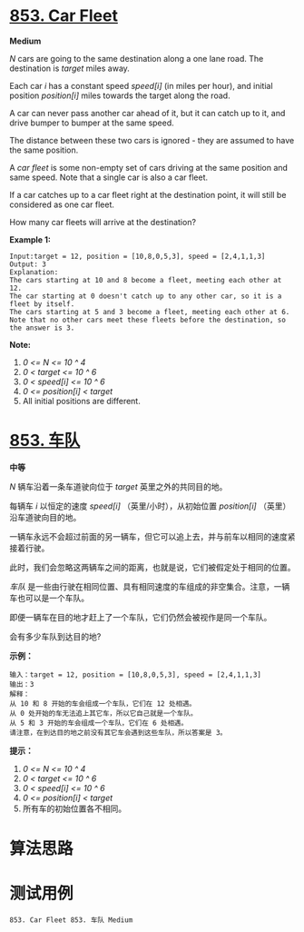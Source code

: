 # [853. Car Fleet][enTitle]

**Medium**

 *N*  cars are going to the same destination along a one lane road. The destination is  *target*  miles away.

Each car  *i*  has a constant speed  *speed[i]*  (in miles per hour), and initial position  *position[i]*  miles towards the target along the road.

A car can never pass another car ahead of it, but it can catch up to it, and drive bumper to bumper at the same speed.

The distance between these two cars is ignored - they are assumed to have the same position.

A  *car fleet*  is some non-empty set of cars driving at the same position and same speed. Note that a single car is also a car fleet.

If a car catches up to a car fleet right at the destination point, it will still be considered as one car fleet.

 How many car fleets will arrive at the destination?



**Example 1:** 

```
Input:target = 12, position = [10,8,0,5,3], speed = [2,4,1,1,3]
Output: 3
Explanation:
The cars starting at 10 and 8 become a fleet, meeting each other at 12.
The car starting at 0 doesn't catch up to any other car, so it is a fleet by itself.
The cars starting at 5 and 3 become a fleet, meeting each other at 6.
Note that no other cars meet these fleets before the destination, so the answer is 3.
```

 **Note:** 

1.  *0 <= N <= 10 ^ 4*  
2.  *0 < target <= 10 ^ 6*  
3.  *0 < speed[i] <= 10 ^ 6*  
4.  *0 <= position[i] < target*  
5. All initial positions are different.
# [853. 车队][cnTitle]

**中等**

 *N*  辆车沿着一条车道驶向位于  *target*  英里之外的共同目的地。

每辆车  *i*  以恒定的速度  *speed[i]*  （英里/小时），从初始位置  *position[i]*  （英里） 沿车道驶向目的地。

一辆车永远不会超过前面的另一辆车，但它可以追上去，并与前车以相同的速度紧接着行驶。

此时，我们会忽略这两辆车之间的距离，也就是说，它们被假定处于相同的位置。

 *车队* 是一些由行驶在相同位置、具有相同速度的车组成的非空集合。注意，一辆车也可以是一个车队。

即便一辆车在目的地才赶上了一个车队，它们仍然会被视作是同一个车队。



会有多少车队到达目的地?



**示例：** 

```
输入：target = 12, position = [10,8,0,5,3], speed = [2,4,1,1,3]
输出：3
解释：
从 10 和 8 开始的车会组成一个车队，它们在 12 处相遇。
从 0 处开始的车无法追上其它车，所以它自己就是一个车队。
从 5 和 3 开始的车会组成一个车队，它们在 6 处相遇。
请注意，在到达目的地之前没有其它车会遇到这些车队，所以答案是 3。

```

 **提示：** 

1.  *0 <= N <= 10 ^ 4*  
2.  *0 < target <= 10 ^ 6*  
3.  *0 < speed[i] <= 10 ^ 6*  
4.  *0 <= position[i] < target*  
5. 所有车的初始位置各不相同。


# 算法思路

# 测试用例
```
853. Car Fleet 853. 车队 Medium
```

[enTitle]: https://leetcode.com/problems/car-fleet/
[cnTitle]: https://leetcode-cn.com/problems/car-fleet/
